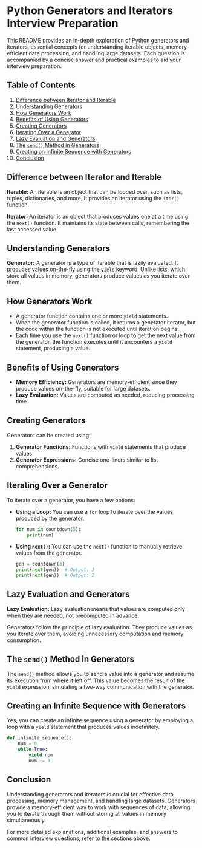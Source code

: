 # Python Generators and Iterators Interview Preparation

This README provides an in-depth exploration of Python generators and iterators, essential concepts for understanding iterable objects, memory-efficient data processing, and handling large datasets. Each question is accompanied by a concise answer and practical examples to aid your interview preparation.

## Table of Contents

1. [Difference between Iterator and Iterable](#difference-between-iterator-and-iterable)
2. [Understanding Generators](#understanding-generators)
3. [How Generators Work](#how-generators-work)
4. [Benefits of Using Generators](#benefits-of-using-generators)
5. [Creating Generators](#creating-generators)
6. [Iterating Over a Generator](#iterating-over-a-generator)
7. [Lazy Evaluation and Generators](#lazy-evaluation-and-generators)
8. [The `send()` Method in Generators](#the-send-method-in-generators)
9. [Creating an Infinite Sequence with Generators](#creating-an-infinite-sequence-with-generators)
10. [Conclusion](#conclusion)

## Difference between Iterator and Iterable

**Iterable:** An iterable is an object that can be looped over, such as lists, tuples, dictionaries, and more. It provides an iterator using the `iter()` function.

**Iterator:** An iterator is an object that produces values one at a time using the `next()` function. It maintains its state between calls, remembering the last accessed value.

## Understanding Generators

**Generator:** A generator is a type of iterable that is lazily evaluated. It produces values on-the-fly using the `yield` keyword. Unlike lists, which store all values in memory, generators produce values as you iterate over them.

## How Generators Work

- A generator function contains one or more `yield` statements.
- When the generator function is called, it returns a generator iterator, but the code within the function is not executed until iteration begins.
- Each time you use the `next()` function or loop to get the next value from the generator, the function executes until it encounters a `yield` statement, producing a value.

## Benefits of Using Generators

- **Memory Efficiency:** Generators are memory-efficient since they produce values on-the-fly, suitable for large datasets.
- **Lazy Evaluation:** Values are computed as needed, reducing processing time.

## Creating Generators

Generators can be created using:

1. **Generator Functions:** Functions with `yield` statements that produce values.
2. **Generator Expressions:** Concise one-liners similar to list comprehensions.

## Iterating Over a Generator

To iterate over a generator, you have a few options:

- **Using a Loop:** You can use a `for` loop to iterate over the values produced by the generator.
  ```python
  for num in countdown(5):
      print(num)
  ```

- **Using `next()`:** You can use the `next()` function to manually retrieve values from the generator.
  ```python
  gen = countdown(3)
  print(next(gen))  # Output: 3
  print(next(gen))  # Output: 2
  ```

## Lazy Evaluation and Generators

**Lazy Evaluation:** Lazy evaluation means that values are computed only when they are needed, not precomputed in advance.

Generators follow the principle of lazy evaluation. They produce values as you iterate over them, avoiding unnecessary computation and memory consumption.

## The `send()` Method in Generators

The `send()` method allows you to send a value into a generator and resume its execution from where it left off. This value becomes the result of the `yield` expression, simulating a two-way communication with the generator.

## Creating an Infinite Sequence with Generators

Yes, you can create an infinite sequence using a generator by employing a loop with a `yield` statement that produces values indefinitely.
```python
def infinite_sequence():
    num = 0
    while True:
        yield num
        num += 1
```

## Conclusion

Understanding generators and iterators is crucial for effective data processing, memory management, and handling large datasets. Generators provide a memory-efficient way to work with sequences of data, allowing you to iterate through them without storing all values in memory simultaneously.

For more detailed explanations, additional examples, and answers to common interview questions, refer to the sections above.
```


